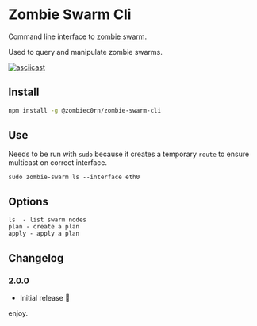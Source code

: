 # Zombie Swarm Cli

Command line interface to [zombie swarm]().

Used to query and manipulate zombie swarms.

[![asciicast](https://asciinema.org/a/ctv3jseqve1co2uyiiqmcl2ew.png)](https://asciinema.org/a/ctv3jseqve1co2uyiiqmcl2ew)

## Install

```sh
npm install -g @zombiec0rn/zombie-swarm-cli
```

## Use

Needs to be run with `sudo` because it creates a temporary `route` to ensure multicast on correct interface.

```
sudo zombie-swarm ls --interface eth0
```

## Options

```
ls  - list swarm nodes
plan - create a plan
apply - apply a plan
```

## Changelog

### 2.0.0

* Initial release :tada:

enjoy.
